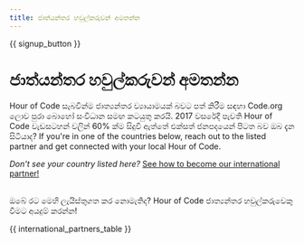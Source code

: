 ```yaml
---
title: ජාත්යන්තර හවුල්කරුවන් අමතන්න
---
```


{{ signup_button }}

# ජාත්යන්තර හවුල්කරුවන් අමතන්න

Hour of Code සැබවින්ම ජාත්‍යන්තර ව්‍යායාමයක් බවට පත් කිරීම සඳහා Code.org ලොව පුරා බොහෝ සංවිධාන සමඟ කටයුතු කරයි. 2017 වසරේදී පැවති Hour of Code වැඩසටහන් වලින් 60% ක්ම සිදුවී ඇත්තේ එක්සත් ජනපදයෙන් පිටත බව ඔබ දැන සිටියාද? If you're in one of the countries below, reach out to the listed partner and get connected with your local Hour of Code.

*Don't see your country listed here?* [See how to become our international partner!](https://code.org/international/apply) <br /> <br />

ඔබේ රට මෙහි ලැයිස්තුගත කර නොමැතිද? Hour of Code ජාත්‍යන්තර හවුල්කරුවෙකු වීමට අයදුම් කරන්න!

{{ international_partners_table }}
